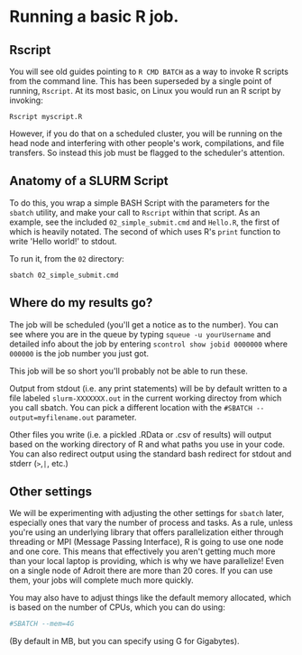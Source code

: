 # Running a basic R job. 

## Rscript

You will see old guides pointing to `R CMD BATCH` as a way to invoke 
R scripts from the command line. This has been superseded by a single
point of running, `Rscript`. At its most basic, on Linux you would
run an R script by invoking:

```shell
Rscript myscript.R
```

However, if you do that on a scheduled cluster, you will be running 
on the head node and interfering with other people's work, compilations,
and file transfers. So instead this job must be flagged to the scheduler's
attention.

## Anatomy of a SLURM Script

To do this, you wrap a simple BASH Script with the parameters for the `sbatch`
utility, and make your call to `Rscript` within that script. As an example,
see the included `02_simple_submit.cmd` and `Hello.R`, the first of which is heavily
notated. The second of which uses R's `print` function to write 'Hello world!'
to stdout.

To run it, from the `02` directory:

```shell
sbatch 02_simple_submit.cmd
```

## Where do my results go?
The job will be scheduled (you'll get a notice as to the number). You can see where you
are in the queue by typing `squeue -u yourUsername` and detailed info about the job
by entering `scontrol show jobid 0000000` where `000000` is the job number you just got.

This job will be so short you'll probably not be able to run these.

Output from stdout (i.e. any print statements) will be by default written to a file labeled
`slurm-XXXXXXX.out` in the current working directoy from which you call sbatch. You can pick
a different location with the `#SBATCH --output=myfilename.out` parameter.

Other files you write (i.e. a pickled .RData or .csv of results) will output based on the working
directory of R and what paths you use in your code. You can also redirect output using the standard
bash redirect for stdout and stderr (`>`,`|`, etc.)

## Other settings
We will be experimenting with adjusting the other settings for `sbatch` later, especially ones
that vary the number of process and tasks. As a rule, unless you're using an underlying library
that offers parallelization either through threading or MPI (Message Passing Interface), R is 
going to use one node and one core. This means that effectively you aren't getting much more than
your local laptop is providing, which is why we have parallelize! Even on a single node of Adroit
there are more than 20 cores. If you can use them, your jobs will complete much more quickly.

You may also have to adjust things like the default memory allocated, which is based on the number
of CPUs, which you can do using:

```bash
#SBATCH --mem=4G
```

(By default in MB, but you can specify using G for Gigabytes).



